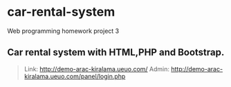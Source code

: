 # car-rental-system
Web programming homework project 3  
## Car rental system with HTML,PHP and Bootstrap.  
> Link: http://demo-arac-kiralama.ueuo.com/
> Admin: http://demo-arac-kiralama.ueuo.com/panel/login.php

